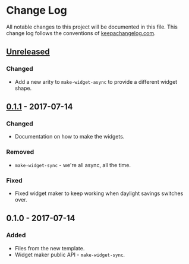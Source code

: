 # Change Log
All notable changes to this project will be documented in this file. This change log follows the conventions of [keepachangelog.com](http://keepachangelog.com/).

## [Unreleased]
### Changed
- Add a new arity to `make-widget-async` to provide a different widget shape.

## [0.1.1] - 2017-07-14
### Changed
- Documentation on how to make the widgets.

### Removed
- `make-widget-sync` - we're all async, all the time.

### Fixed
- Fixed widget maker to keep working when daylight savings switches over.

## 0.1.0 - 2017-07-14
### Added
- Files from the new template.
- Widget maker public API - `make-widget-sync`.

[Unreleased]: https://github.com/your-name/daemon/compare/0.1.1...HEAD
[0.1.1]: https://github.com/your-name/daemon/compare/0.1.0...0.1.1
